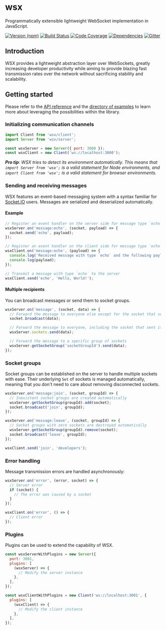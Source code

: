# wsx

Programmatically extensible lightweight WebSocket implementation in JavaScript.

[![Version (npm)](https://img.shields.io/npm/v/wsx.svg)](https://npmjs.com/package/wsx)
[![Build Status](https://img.shields.io/travis/kripod/wsx/master.svg)](https://travis-ci.org/kripod/wsx)
[![Code Coverage](https://img.shields.io/codecov/c/github/kripod/wsx/master.svg)](https://codecov.io/gh/kripod/wsx)
[![Dependencies](https://img.shields.io/david/kripod/wsx.svg)](https://david-dm.org/kripod/wsx)
[![Gitter](https://img.shields.io/gitter/room/kripod/wsx.svg)](https://gitter.im/kripod/wsx)

## Introduction

WSX provides a lightweight abstraction layer over WebSockets, greatly increasing
developer productivity while aiming to provide blazing fast transmission rates
over the network without sacrificing stability and scalability.

## Getting started

Please refer to the
[API reference](https://kripod.github.io/wsx) and the
[directory of examples](https://github.com/kripod/wsx/tree/master/examples) to
learn more about leveraging the possibilities within the library.

### Initializing communication channels

```js
import Client from 'wsx/client';
import Server from 'wsx/server';

const wsxServer = new Server({ port: 3000 });
const wsxClient = new Client('ws://localhost:3000');
```

_**Pro tip**: WSX tries to detect its environment automatically. This means that
`import Server from 'wsx';` is a valid statement for Node environments, and
`import Client from 'wsx';` is a valid statement for browser environments._

### Sending and receiving messages

WSX features an event-based messaging system with a syntax familiar for
[Socket.IO](http://socket.io) users. Messages are serialized and deserialized
automatically.

#### Example

```js
// Register an event handler on the server side for message type `echo`
wsxServer.on('message:echo', (socket, payload) => {
  socket.send('echo', payload);
});

// Register an event handler on the client side for message type `echo`
wsxClient.on('message:echo', (payload) => {
  console.log('Received message with type `echo` and the following payload:');
  console.log(payload);
});

// Transmit a message with type `echo` to the server
wsxClient.send('echo', 'Hello, World!');
```

#### Multiple recipients

You can broadcast messages or send them to socket groups.

```js
wsxServer.on('message', (socket, data) => {
  // Forward the message to everyone else except for the socket that sent it
  socket.broadcast(data);

  // Forward the message to everyone, including the socket that sent it
  wsxServer.sockets.send(data);

  // Forward the message to a specific group of sockets
  wsxServer.getSocketGroup('socketGroupId').send(data);
});
```

### Socket groups

Socket groups can be established on the server to handle multiple sockets with
ease. Their underlying `Set` of sockets is managed automatically, meaning that
you don't need to care about removing disconnected sockets.

```js
wsxServer.on('message:join', (socket, groupId) => {
  // Inexistent socket groups are created automatically
  wsxServer.getSocketGroup(groupId).add(socket);
  socket.broadcast('join', groupId);
});

wsxServer.on('message:leave', (socket, groupId) => {
  // Socket groups with zero sockets are destroyed automatically
  wsxServer.getSocketGroup(groupId).remove(socket);
  socket.broadcast('leave', groupId);
});

wsxClient.send('join', 'developers');
```

### Error handling

Message transmission errors are handled asynchronously:

```js
wsxServer.on('error', (error, socket) => {
  // Server error
  if (socket) {
    // The error was caused by a socket
  }
});

wsxClient.on('error', () => {
  // Client error
});
```

### Plugins

Plugins can be used to extend the capability of WSX.

```js
const wsxServerWithPlugins = new Server({
  port: 3001,
  plugins: [
    (wsxServer) => {
      // Modify the server instance
    },
  ],
});

const wsxClientWithPlugins = new Client('ws://localhost:3001', {
  plugins: [
    (wsxClient) => {
      // Modify the client instance
    },
  ],
});
```
